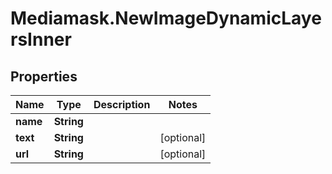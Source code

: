 # Mediamask.NewImageDynamicLayersInner

## Properties

Name | Type | Description | Notes
------------ | ------------- | ------------- | -------------
**name** | **String** |  | 
**text** | **String** |  | [optional] 
**url** | **String** |  | [optional] 


